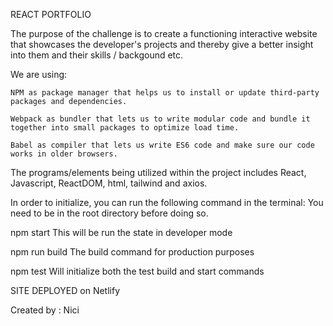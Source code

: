 REACT PORTFOLIO

The purpose of the challenge is to create a functioning interactive website that showcases the developer's projects and thereby give a better insight into them and their skills / backgound etc.

We are using:

    NPM as package manager that helps us to install or update third-party packages and dependencies.

    Webpack as bundler that lets us to write modular code and bundle it together into small packages to optimize load time.

    Babel as compiler that lets us write ES6 code and make sure our code works in older browsers.


The programs/elements being utilized within the project includes React, Javascript, ReactDOM, html, tailwind and axios.



In order to initialize, you can run the following command in the terminal:
You need to be in the root directory before doing so.

npm start
This will be run the state in developer mode

npm run build
The build command for production purposes

npm test
Will initialize both the test build and start commands


SITE DEPLOYED on Netlify

Created by : Nici 